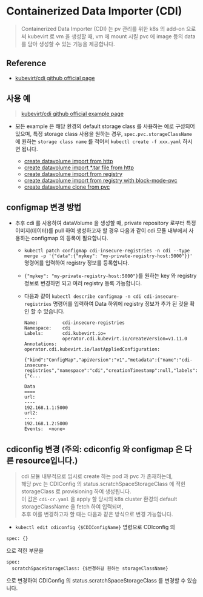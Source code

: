 # Containerized Data Importer (CDI)

> Containerized Data Importer (CDI) 는 pv 관리를 위한 k8s 의 add-on 으로써 kubevirt 로 vm 을 생성할 때, vm 에 mount 시킬 pvc 에 image 등의 data를 담아 생성할 수 있는 기능을 제공합니다.

## Reference

* [kubevirt/cdi github official page](https://github.com/kubevirt/containerized-data-importer)

## 사용 예

> [kubevirt/cdi github official example page](https://github.com/kubevirt/containerized-data-importer/tree/master/manifests/example) <br>
* 모든 example 은 해당 환경의 default storage class 를 사용하는 예로 구성되어있으며, 특정 storage class 사용을 원하는 경우, `spec.pvc.storageClassName` 에 원하는 `storage class name` 를 적어서 `kubectl create -f xxx.yaml` 하시면 됩니다.

  * [create datavolume import from http](./examples/datavolume-import-from-http.yaml)
  * [create datavolume import *.tar file from http](./examples/datavolume-import-from-http-archive-type.yaml)
  * [create datavolume import from registry](./examples/datavolume-import-from-registry.yaml)
  * [create datavolume import from registry with block-mode-pvc](./examples/datavolume-import-from-registry-block.yaml)
  * [create datavolume clone from pvc](./examples/datavolume-clone-from-pvc.yaml)

## configmap 변경 방법

* 추후 cdi 를 사용하여 dataVolume 을 생성할 때, private repository 로부터 특정 이미지(데이터)를 pull 하여 생성하고자 할 경우 다음과 같이 cdi 모듈 내부에서 사용하는 configmap 의 등록이 필요합니다.
  * `kubectl patch configmap cdi-insecure-registries -n cdi --type merge -p '{"data":{"mykey": "my-private-registry-host:5000"}}'` 명령어를 입력하여 registry 정보를 등록합니다.
  * `{"mykey": "my-private-registry-host:5000"}`를 원하는 key 와 registry 정보로 변경하면 되고 여러 registry 등록 가능합니다.
  * 다음과 같이 `kubectl describe configmap -n cdi cdi-insecure-registries` 명령어를 입력하여 Data 하위에 registry 정보가 추가 된 것을 확인 할 수 있습니다.

    ```{yaml}
    Name:         cdi-insecure-registries
    Namespace:    cdi
    Labels:       cdi.kubevirt.io=
                  operator.cdi.kubevirt.io/createVersion=v1.11.0
    Annotations:  operator.cdi.kubevirt.io/lastAppliedConfiguration:
                    {"kind":"ConfigMap","apiVersion":"v1","metadata":{"name":"cdi-insecure-registries","namespace":"cdi","creationTimestamp":null,"labels":{"c...
        
    Data
    ====
    url:
    ----
    192.168.1.1:5000
    url2:
    ----
    192.168.1.2:5000
    Events:  <none>
    ```

## cdiconfig 변경 (주의: cdiconfig 와 configmap 은 다른 resource입니다.)

> cdi 모듈 내부적으로 임시로 create 하는 pod 과 pvc 가 존재하는데, <br>
>해당 pvc 는 CDIConfig 의 status.scratchSpaceStorageClass 에 적힌 storageClass 로 provisioning 하여 생성됩니다. <br>
>이 값은 `cdi-cr.yaml` 을 apply 할 당시의 k8s cluster 환경의 default storageClassName 을 fetch 하여 입력되며, <br>
>추후 이를 변경하고자 할 때는 다음과 같은 방식으로 변경 가능합니다.

* `kubectl edit cdiconfig {$CDIConfigName}` 명령으로 CDIconfig 의

```
spec: {}
```

 으로 적힌 부분을

````
spec:
  scratchSpaceStorageClass: {$변경하길 원하는 storageClassName}
````

으로 변경하여 CDIConfig 의 status.scratchSpaceStorageClass 를 변경할 수 있습니다.